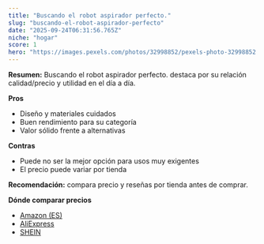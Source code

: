 ```yaml
---
title: "Buscando el robot aspirador perfecto."
slug: "buscando-el-robot-aspirador-perfecto"
date: "2025-09-24T06:31:56.765Z"
niche: "hogar"
score: 1
hero: "https://images.pexels.com/photos/32998852/pexels-photo-32998852.jpeg?auto=compress&cs=tinysrgb&fit=crop&h=627&w=1200&auto=compress&cs=tinysrgb&w=1200&h=675&fit=crop"
---
```


**Resumen:** Buscando el robot aspirador perfecto. destaca por su relación calidad/precio y utilidad en el día a día.

**Pros**
- Diseño y materiales cuidados
- Buen rendimiento para su categoría
- Valor sólido frente a alternativas

**Contras**
- Puede no ser la mejor opción para usos muy exigentes
- El precio puede variar por tienda

**Recomendación:** compara precio y reseñas por tienda antes de comprar.

**Dónde comparar precios**
- [Amazon (ES)](https://www.amazon.es/s?k=Buscando%20el%20robot%20aspirador%20perfecto.&tag=teknovashop25-21)
- [AliExpress](https://www.aliexpress.com/wholesale?SearchText=Buscando%20el%20robot%20aspirador%20perfecto.)
- [SHEIN](https://www.shein.com/pdsearch/Buscando%20el%20robot%20aspirador%20perfecto.)